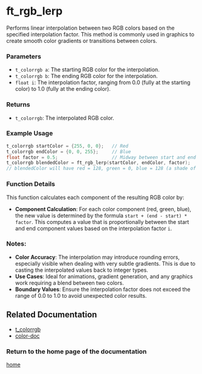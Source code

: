 # ft_rgb_lerp
Performs linear interpolation between two RGB colors based on the specified interpolation factor. This method is commonly used in graphics to create smooth color gradients or transitions between colors.

### Parameters
- `t_colorrgb a`: The starting RGB color for the interpolation.
- `t_colorrgb b`: The ending RGB color for the interpolation.
- `float i`: The interpolation factor, ranging from 0.0 (fully at the starting color) to 1.0 (fully at the ending color).

### Returns
- `t_colorrgb`: The interpolated RGB color.

### Example Usage
```c
t_colorrgb startColor = {255, 0, 0};   // Red
t_colorrgb endColor = {0, 0, 255};     // Blue
float factor = 0.5;                    // Midway between start and end colors
t_colorrgb blendedColor = ft_rgb_lerp(startColor, endColor, factor);
// blendedColor will have red = 128, green = 0, blue = 128 (a shade of purple)
```

### Function Details
This function calculates each component of the resulting RGB color by:
- **Component Calculation**: For each color component (red, green, blue), the new value is determined by the formula `start + (end - start) * factor`. This computes a value that is proportionally between the start and end component values based on the interpolation factor `i`.

### Notes:
- **Color Accuracy**: The interpolation may introduce rounding errors, especially visible when dealing with very subtle gradients. This is due to casting the interpolated values back to integer types.
- **Use Cases**: Ideal for animations, gradient generation, and any graphics work requiring a blend between two colors.
- **Boundary Values**: Ensure the interpolation factor does not exceed the range of 0.0 to 1.0 to avoid unexpected color results.

## Related Documentation
- [t_colorrgb](./t_colorrgb.md)
- [color-doc](../color-doc.md)

### Return to the home page of the documentation
[home](../../home.md)
